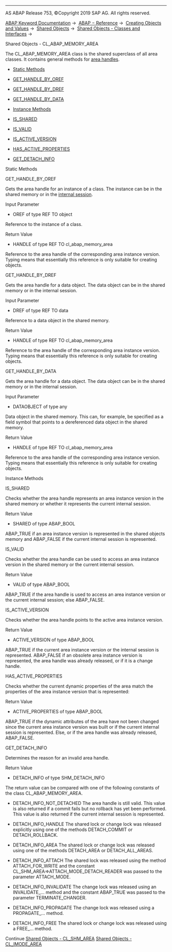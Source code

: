   

* * *

AS ABAP Release 753, ©Copyright 2019 SAP AG. All rights reserved.

[ABAP Keyword Documentation](https://help.sap.com/doc/abapdocu_753_index_htm/7.53/en-US/abenabap.htm) →  [ABAP − Reference](https://help.sap.com/doc/abapdocu_753_index_htm/7.53/en-US/abenabap_reference.htm) →  [Creating Objects and Values](https://help.sap.com/doc/abapdocu_753_index_htm/7.53/en-US/abencreate_objects.htm) →  [Shared Objects](https://help.sap.com/doc/abapdocu_753_index_htm/7.53/en-US/abenabap_shared_objects.htm) →  [Shared Objects - Classes and Interfaces](https://help.sap.com/doc/abapdocu_753_index_htm/7.53/en-US/abenshm_classes.htm) → 

Shared Objects - CL\_ABAP\_MEMORY\_AREA

The CL\_ABAP\_MEMORY\_AREA class is the shared superclass of all area classes. It contains general methods for [area handles](https://help.sap.com/doc/abapdocu_753_index_htm/7.53/en-US/abenarea_handle_glosry.htm "Glossary Entry").

-   [Static Methods](#@@ITOC@@ABENSHM_CL_ABAP_MEMORY_AREA_1)

-   [GET\_HANDLE\_BY\_OREF](#@@ITOC@@ABENSHM_CL_ABAP_MEMORY_AREA_2)

-   [GET\_HANDLE\_BY\_DREF](#@@ITOC@@ABENSHM_CL_ABAP_MEMORY_AREA_3)

-   [GET\_HANDLE\_BY\_DATA](#@@ITOC@@ABENSHM_CL_ABAP_MEMORY_AREA_4)

-   [Instance Methods](#@@ITOC@@ABENSHM_CL_ABAP_MEMORY_AREA_5)

-   [IS\_SHARED](#@@ITOC@@ABENSHM_CL_ABAP_MEMORY_AREA_6)

-   [IS\_VALID](#@@ITOC@@ABENSHM_CL_ABAP_MEMORY_AREA_7)

-   [IS\_ACTIVE\_VERSION](#@@ITOC@@ABENSHM_CL_ABAP_MEMORY_AREA_8)

-   [HAS\_ACTIVE\_PROPERTIES](#@@ITOC@@ABENSHM_CL_ABAP_MEMORY_AREA_9)

-   [GET\_DETACH\_INFO](#@@ITOC@@ABENSHM_CL_ABAP_MEMORY_AREA_10)

Static Methods

GET\_HANDLE\_BY\_OREF

Gets the area handle for an instance of a class. The instance can be in the shared memory or in the [internal session](https://help.sap.com/doc/abapdocu_753_index_htm/7.53/en-US/abeninternal_session_glosry.htm "Glossary Entry").

Input Parameter

-   OREF of type REF TO object

Reference to the instance of a class.

Return Value

-   HANDLE of type REF TO cl\_abap\_memory\_area

Reference to the area handle of the corresponding area instance version. Typing means that essentially this reference is only suitable for creating objects.

GET\_HANDLE\_BY\_DREF

Gets the area handle for a data object. The data object can be in the shared memory or in the internal session.

Input Parameter

-   DREF of type REF TO data

Reference to a data object in the shared memory.

Return Value

-   HANDLE of type REF TO cl\_abap\_memory\_area

Reference to the area handle of the corresponding area instance version. Typing means that essentially this reference is only suitable for creating objects.

GET\_HANDLE\_BY\_DATA

Gets the area handle for a data object. The data object can be in the shared memory or in the internal session.

Input Parameter

-   DATAOBJECT of type any

Data object in the shared memory. This can, for example, be specified as a field symbol that points to a dereferenced data object in the shared memory.

Return Value

-   HANDLE of type REF TO cl\_abap\_memory\_area

Reference to the area handle of the corresponding area instance version. Typing means that essentially this reference is only suitable for creating objects.

Instance Methods

IS\_SHARED

Checks whether the area handle represents an area instance version in the shared memory or whether it represents the current internal session.

Return Value

-   SHARED of type ABAP\_BOOL

ABAP\_TRUE if an area instance version is represented in the shared objects memory and ABAP\_FALSE if the current internal session is represented.

IS\_VALID

Checks whether the area handle can be used to access an area instance version in the shared memory or the current internal session.

Return Value

-   VALID of type ABAP\_BOOL

ABAP\_TRUE if the area handle is used to access an area instance version or the current internal session; else ABAP\_FALSE.

IS\_ACTIVE\_VERSION

Checks whether the area handle points to the active area instance version.

Return Value

-   ACTIVE\_VERSION of type ABAP\_BOOL

ABAP\_TRUE if the current area instance version or the internal session is represented. ABAP\_FALSE if an obsolete area instance version is represented, the area handle was already released, or if it is a change handle.

HAS\_ACTIVE\_PROPERTIES

Checks whether the current dynamic properties of the area match the properties of the area instance version that is represented:

Return Value

-   ACTIVE\_PROPERTIES of type ABAP\_BOOL

ABAP\_TRUE if the dynamic attributes of the area have not been changed since the current area instance version was built or if the current internal session is represented. Else, or if the area handle was already released, ABAP\_FALSE.

GET\_DETACH\_INFO

Determines the reason for an invalid area handle.

Return Value

-   DETACH\_INFO of type SHM\_DETACH\_INFO

The return value can be compared with one of the following constants of the class CL\_ABAP\_MEMORY\_AREA.

-   DETACH\_INFO\_NOT\_DETACHED
    The area handle is still valid. This value is also returned if a commit fails but no rollback has yet been performed. This value is also returned if the current internal session is represented.

-   DETACH\_INFO\_HANDLE
    The shared lock or change lock was released explicitly using one of the methods DETACH\_COMMIT or DETACH\_ROLLBACK.

-   DETACH\_INFO\_AREA
    The shared lock or change lock was released using one of the methods DETACH\_AREA or DETACH\_ALL\_AREAS.

-   DETACH\_INFO\_ATTACH
    The shared lock was released using the method ATTACH\_FOR\_WRITE and the constant CL\_SHM\_AREA=>ATTACH\_MODE\_DETACH\_READER was passed to the parameter ATTACH\_MODE.

-   DETACH\_INFO\_INVALIDATE
    The change lock was released using an INVALIDATE\_... method and the constant ABAP\_TRUE was passed to the parameter TERMINATE\_CHANGER.

-   DETACH\_INFO\_PROPAGATE
    The change lock was released using a PROPAGATE\_... method.

-   DETACH\_INFO\_FREE
    The shared lock or change lock was released using a FREE\_... method.

Continue
[Shared Objects - CL\_SHM\_AREA](https://help.sap.com/doc/abapdocu_753_index_htm/7.53/en-US/abenshm_cl_shm_area.htm)
[Shared Objects - CL\_IMODE\_AREA](https://help.sap.com/doc/abapdocu_753_index_htm/7.53/en-US/abenshm_cl_imode_area.htm)
